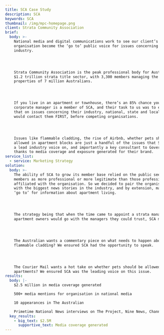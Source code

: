 ```yaml
---
title: SCA Case Study
description: SCA
keywords: SCA
thumbnail: /img/mpc-homepage.png
client: Strata Community Association
brief:
  body: >-
    National media and digital communications work to see our client’s
    organisation become the ‘go to’ public voice for issues concerning their
    industry.




    Strata Community Association is the peak professional body for Australia’s
    $1.2 trillion strata title sector, with 3,300 members managing the
    properties of 7 million Australians. 




    If you live in an apartment or townhouse, there’s an 85% chance your body
    corporate manager is a member of SCA, and their task to us was to ensure
    that on issues concerning their industry, national, state and local media
    would contact them FIRST, before competing organisations.




    Issues like flammable cladding, the rise of Airbnb, whether pets should be
    allowed in apartment blocks are just a handful of the issues that SCA is now
    a lead industry voice on, and importantly a key consultant to Government on,
    thanks to media coverage and exposure generated for their brand.
service_list:
  - service: Marketing Strategy
solution:
  body: >-
    The ability of SCA to grow its member base relied on the public seeing its
    members as more professional or more legitimate than those professionals not
    affiliated with the organisation. So we decided to pair the organisation
    with the biggest news stories in the industry, and by extension, make them a
    ‘go to’ for information about apartment living. 




    The strategy being that when the time came to appoint a strata manager,
    apartment owners would go with the managers they could trust, SCA members.




    The Australian wants a commentary piece on what needs to happen about
    flammable cladding? We ensured SCA had the opportunity to speak.




    The Courier Mail wants a hot take on whether pets should be allowed in
    apartments? We ensured SCA was the leading voice on this issue.
results:
  body: |-
    $2.5 million in media coverage generated

    500+ media mentions for organisation in national media

    10 appearances in The Australian

    Primetime National News interviews on The Project, Nine News, Channel 7, ABC
  key_results:
    - big_text: $2.5M
      supportive_text: Media coverage generated
---
```


